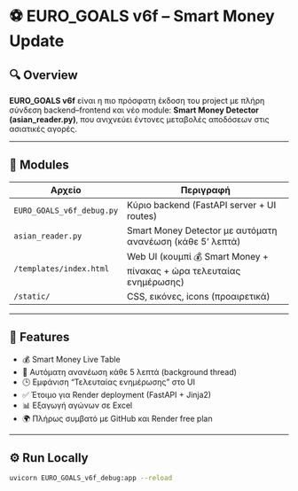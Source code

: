 # ⚽ EURO_GOALS v6f – Smart Money Update

## 🔍 Overview
**EURO_GOALS v6f** είναι η πιο πρόσφατη έκδοση του project με πλήρη σύνδεση backend–frontend και νέο module:
**Smart Money Detector (asian_reader.py)**, που ανιχνεύει έντονες μεταβολές αποδόσεων στις ασιατικές αγορές.

---

## 🧩 Modules
| Αρχείο | Περιγραφή |
|--------|------------|
| `EURO_GOALS_v6f_debug.py` | Κύριο backend (FastAPI server + UI routes) |
| `asian_reader.py` | Smart Money Detector με αυτόματη ανανέωση (κάθε 5’ λεπτά) |
| `/templates/index.html` | Web UI (κουμπί 💰 Smart Money + πίνακας + ώρα τελευταίας ενημέρωσης) |
| `/static/` | CSS, εικόνες, icons (προαιρετικά) |

---

## 🚀 Features
- 💰 Smart Money Live Table  
- 🔁 Αυτόματη ανανέωση κάθε 5 λεπτά (background thread)  
- 🕒 Εμφάνιση “Τελευταίας ενημέρωσης” στο UI  
- ✅ Έτοιμο για Render deployment (FastAPI + Jinja2)  
- 📊 Εξαγωγή αγώνων σε Excel  
- 🌍 Πλήρως συμβατό με GitHub και Render free plan  

---

## ⚙️ Run Locally
```bash
uvicorn EURO_GOALS_v6f_debug:app --reload
